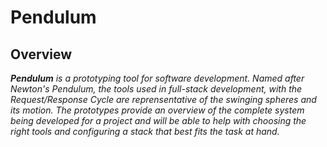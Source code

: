 # Pendulum

## Overview

_**Pendulum** is a prototyping tool for software development. Named after Newton's Pendulum, the tools used in full-stack development, with the Request/Response Cycle are reprensentative of the swinging spheres and its motion. The prototypes provide an overview of the complete system being developed for a project and will be able to help with choosing the right tools and configuring a stack that best fits the task at hand._

<br>
